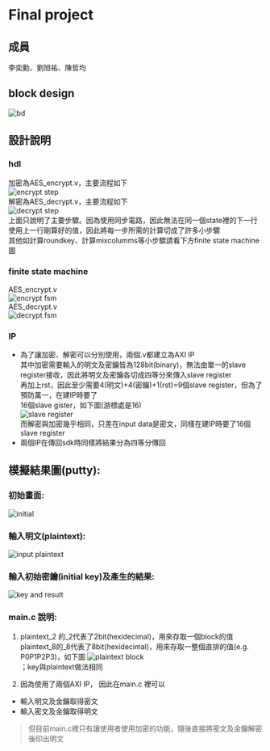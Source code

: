 Final project
====

## 成員
李奕勳、劉旭祐、陳哲均

## block design
![bd](https://github.com/sanwich27/2019_FPGA_Design_Group4/blob/master/final_project/images/block%20design.PNG)
## 設計說明

### hdl
加密為AES_encrypt.v，主要流程如下  
![encrypt step](https://github.com/sanwich27/2019_FPGA_Design_Group4/blob/master/final_project/images/%E5%8A%A0%E5%AF%86%E6%B5%81%E7%A8%8B.jpg)  
解密為AES_decrypt.v，主要流程如下  
![decrypt step](https://github.com/sanwich27/2019_FPGA_Design_Group4/blob/master/final_project/images/%E8%A7%A3%E5%AF%86%E6%B5%81%E7%A8%8B.jpg)  
上面只說明了主要步驟。因為使用同步電路，因此無法在同一個state裡的下一行使用上一行剛算好的值，因此將每一步所需的計算切成了許多小步驟  
其他如計算roundkey、計算mixcolumms等小步驟請看下方finite state machine圖
### finite state machine
AES_encrypt.v  
![encrypt fsm](https://github.com/sanwich27/2019_FPGA_Design_Group4/blob/master/final_project/images/%E5%8A%A0%E5%AF%86FSM.png)  
AES_decrypt.v  
![decrypt fsm](https://github.com/sanwich27/2019_FPGA_Design_Group4/blob/master/final_project/images/%E8%A7%A3%E5%AF%86FSM.png)

### IP
* 為了讓加密、解密可以分別使用，兩個.v都建立為AXI IP  
其中加密需要輸入的明文及密鑰皆為128bit(binary)，無法由單一的slave register接收，因此將明文及密鑰各切成四等分來傳入slave register  
再加上rst，因此至少需要4(明文)+4(密鑰)+1(rst)=9個slave register，但為了預防萬一，在建IP時要了  
16個slave gister，如下圖(游標處是16)  
![slave register](https://github.com/sanwich27/2019_FPGA_Design_Group4/blob/master/final_project/images/%E5%BE%8C%E4%BE%86%E7%B5%A6%E4%BA%8616.PNG)  
而解密與加密幾乎相同，只差在input data是密文，同樣在建IP時要了16個slave register  
* 兩個IP在傳回sdk時同樣將結果分為四等分傳回    

## 模擬結果圖(putty):
### 初始畫面:
![initial](https://github.com/sanwich27/2019_FPGA_Design_Group4/blob/master/final_project/images/%E4%B8%80%E9%96%8B%E5%A7%8B.PNG)
### 輸入明文(plaintext):
![input plaintext](https://github.com/sanwich27/2019_FPGA_Design_Group4/blob/master/final_project/images/plaintext.PNG)
### 輸入初始密鑰(initial key)及產生的結果:
![key and result](https://github.com/sanwich27/2019_FPGA_Design_Group4/blob/master/final_project/images/key%20and%20result.PNG)



### main.c 說明:
1. plaintext_2 的_2代表了2bit(hexidecimal)，用來存取一個block的值  
plaintext_8的_8代表了8bit(hexidecimal)，用來存取一整個直排的值(e.g. P0P1P2P3)，如下圖
![plaintext block](https://github.com/sanwich27/2019_FPGA_Design_Group4/blob/master/final_project/images/plaintext%20block.PNG)  
；key與plaintext做法相同

2. 因為使用了兩個AXI IP，
因此在main.c 裡可以
* 輸入明文及金鑰取得密文
* 輸入密文及金鑰取得明文   
>但目前main.c裡只有讓使用者使用加密的功能，隨後直接將密文及金鑰解密後印出明文
